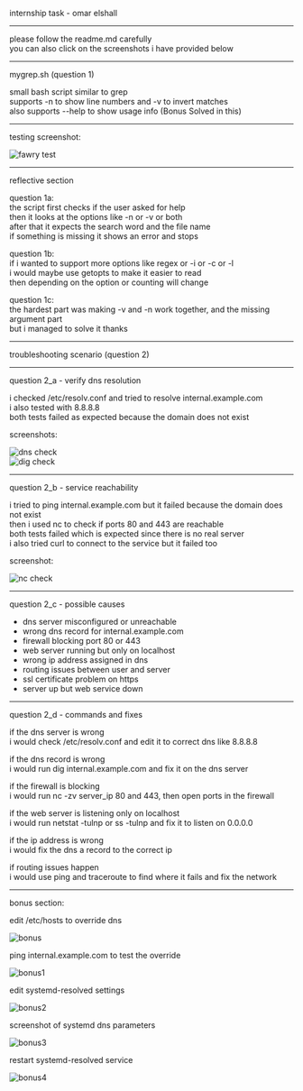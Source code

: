 internship task - omar elshall

---

please follow the readme.md carefully  
you can also click on the screenshots i have provided below

---

mygrep.sh (question 1)

small bash script similar to grep  
supports -n to show line numbers and -v to invert matches  
also supports --help to show usage info   (Bonus Solved in this)

---

testing screenshot:

![fawry test](Fawry.png)

---

reflective section

question 1a:  
the script first checks if the user asked for help  
then it looks at the options like -n or -v or both  
after that it expects the search word and the file name  
if something is missing it shows an error and stops

question 1b:  
if i wanted to support more options like regex or -i or -c or -l  
i would maybe use getopts to make it easier to read  
then depending on the option or counting will change

question 1c:  
the hardest part was making -v and -n work together, and the missing argument part  
but i managed to solve it thanks

---

troubleshooting scenario (question 2)

---

question 2_a - verify dns resolution

i checked /etc/resolv.conf and tried to resolve internal.example.com  
i also tested with 8.8.8.8  
both tests failed as expected because the domain does not exist

screenshots:

![dns check](Q2_A.png)  
![dig check](Q2_A_Part3.png)

---

question 2_b - service reachability

i tried to ping internal.example.com but it failed because the domain does not exist  
then i used nc to check if ports 80 and 443 are reachable  
both tests failed which is expected since there is no real server  
i also tried curl to connect to the service but it failed too

screenshot:

![nc check](Q2_B.png)

---

question 2_c - possible causes

- dns server misconfigured or unreachable  
- wrong dns record for internal.example.com  
- firewall blocking port 80 or 443  
- web server running but only on localhost  
- wrong ip address assigned in dns  
- routing issues between user and server  
- ssl certificate problem on https  
- server up but web service down

---

question 2_d - commands and fixes

if the dns server is wrong  
i would check /etc/resolv.conf and edit it to correct dns like 8.8.8.8

if the dns record is wrong  
i would run dig internal.example.com and fix it on the dns server

if the firewall is blocking  
i would run nc -zv server_ip 80 and 443, then open ports in the firewall

if the web server is listening only on localhost  
i would run netstat -tulnp or ss -tulnp and fix it to listen on 0.0.0.0

if the ip address is wrong  
i would fix the dns a record to the correct ip

if routing issues happen  
i would use ping and traceroute to find where it fails and fix the network


---

bonus section:

edit /etc/hosts to override dns

![bonus](bonus.png)

ping internal.example.com to test the override

![bonus1](bonus1.png)

edit systemd-resolved settings

![bonus2](bonus2.png)

screenshot of systemd dns parameters

![bonus3](bonus3.png)

restart systemd-resolved service

![bonus4](bonus4.png)


